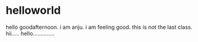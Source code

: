 # helloworld
hello goodafternoon.
i am anju.
i am feeling good.
this is not the last class.
hii.....
hello..............
